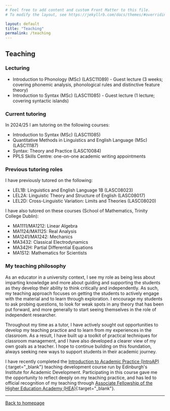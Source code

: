 ```yaml
---
# Feel free to add content and custom Front Matter to this file.
# To modify the layout, see https://jekyllrb.com/docs/themes/#overriding-theme-defaults

layout: default
title: "Teaching"
permalink: /teaching
---
```


## Teaching

### Lecturing

* Introduction to Phonology (MSc) (LASC11089) - Guest lecture (3 weeks; covering phonemic analysis, phonological rules and distinctive feature theory)
* Introduction to Syntax (MSc) (LASC11085) - Guest lecture (1 lecture; covering syntactic islands)

### Current tutoring

In 2024/25 I am tutoring on the following courses:

* Introduction to Syntax (MSc) (LASC11085)
* Quantitative Methods in Linguistics and English Language (MSc) (LASC11187)
* Syntax: Theory and Practice (LASC10084)
* PPLS Skills Centre: one-on-one academic writing appointments

### Previous tutoring roles

I have previously tutored on the following:
* LEL1B: Linguistics and English Language 1B (LASC08023)
* LEL2A: Linguistic Theory and Structure of English (LASC08017)
* LEL2D: Cross-Linguistic Variation: Limits and Theories (LASC08020)

I have also tutored on these courses (School of Mathematics, Trinity College Dublin):
* MA1111/MA1212: Linear Algebra
* MA1124/MA1125: Real Analysis
* MA1241/MA1242: Mechanics
* MA3432: Classical Electrodynamics
* MA342H: Partial Differential Equations
* MA1S12: Mathematics for Scientists

### My teaching philosophy

As an educator in a university context, I see my role as being less about imparting knowledge and more about guiding and supporting the students as they develop their ability to think critically and independently. As such, my teaching approach focuses on getting the students to actively engage with the material and to learn through exploration. I encourage my students to ask probing questions, to look for weak spots in any theory that has been put forward, and more generally to start seeing themselves in the role of independent researcher.

Throughout my time as a tutor, I have actively sought out opportunities to develop my teaching practice and to learn from my experiences in the classroom. As a result, I have built up a toolkit of practical techniques for classroom management, and I have also developed a clearer view of my own goals as a teacher. I hope to continue building on this foundation, always seeking new ways to support students in their academic journey.

I have recently completed the [Introduction to Academic Practice (IntroAP)](https://institute-academic-development.ed.ac.uk/learning-teaching/cpd/intro-ap){:target="_blank"} teaching development course run by Edinburgh's Institute for Academic Development. Participating in this course gave me the opportunity to reflect deeply on my teaching practice, and has led to official recognition of my teaching through [Associate Fellowship of the Higher Education Academy (HEA)](https://advance-he.ac.uk/fellowship/associate-fellowship){:target="_blank"}.

* * *

[Back to homepage](./)